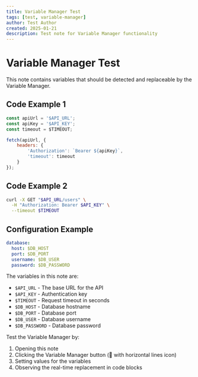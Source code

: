```yaml
---
title: Variable Manager Test
tags: [test, variable-manager]
author: Test Author
created: 2025-01-21
description: Test note for Variable Manager functionality
---
```


# Variable Manager Test

This note contains variables that should be detected and replaceable by the Variable Manager.

## Code Example 1

```javascript
const apiUrl = '$API_URL';
const apiKey = '$API_KEY';
const timeout = $TIMEOUT;

fetch(apiUrl, {
    headers: {
        'Authorization': `Bearer ${apiKey}`,
        'timeout': timeout
    }
});
```

## Code Example 2

```bash
curl -X GET "$API_URL/users" \
  -H "Authorization: Bearer $API_KEY" \
  --timeout $TIMEOUT
```

## Configuration Example

```yaml
database:
  host: $DB_HOST
  port: $DB_PORT
  username: $DB_USER
  password: $DB_PASSWORD
```

The variables in this note are:
- `$API_URL` - The base URL for the API
- `$API_KEY` - Authentication key
- `$TIMEOUT` - Request timeout in seconds
- `$DB_HOST` - Database hostname
- `$DB_PORT` - Database port
- `$DB_USER` - Database username
- `$DB_PASSWORD` - Database password

Test the Variable Manager by:
1. Opening this note
2. Clicking the Variable Manager button (📝 with horizontal lines icon)
3. Setting values for the variables
4. Observing the real-time replacement in code blocks 